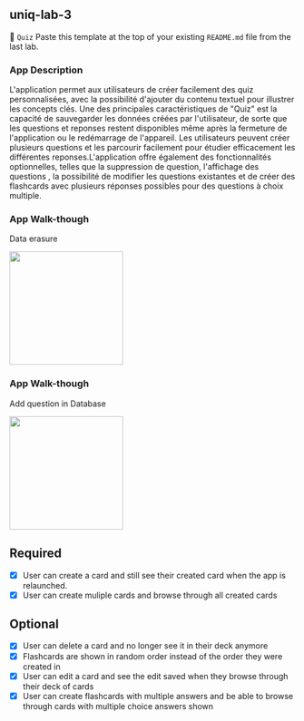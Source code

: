 ## uniq-lab-3
📝 `Quiz` Paste this template at the top of your existing `README.md` file from the last lab.

### App Description
L'application permet aux utilisateurs de créer facilement des quiz personnalisées, avec la possibilité d'ajouter du contenu textuel pour illustrer les concepts clés. Une des principales caractéristiques de "Quiz" est la capacité de sauvegarder les données créées par l'utilisateur, de sorte que les questions et reponses restent disponibles même après la fermeture de l'application ou le redémarrage de l'appareil. Les utilisateurs peuvent créer plusieurs questions et les parcourir facilement pour étudier efficacement les différentes reponses.L'application offre également des fonctionnalités optionnelles, telles que la suppression de question, l'affichage des questions , la possibilité de modifier les questions existantes et de créer des flashcards avec plusieurs réponses possibles pour des questions à choix multiple.

### App Walk-though
Data erasure

<img src="https://ephmedia.giphy.com/754f3ab7-2401-49a9-8e3e-e5b06ebecae3.gif" width=200><br>

### App Walk-though
Add question in Database

<img src="https://github.com/noelRockson/uniq-lab-3/blob/44e31ab51346e08e9940e0e37f75f08f161694f1/screen-20230419-143304~3.mp4" width=200><br>

## Required
- [X] User can create a card and still see their created card when the app is relaunched.
- [X] User can create muliple cards and browse through all created cards

## Optional
- [X] User can delete a card and no longer see it in their deck anymore
- [X] Flashcards are shown in random order instead of the order they were created in
- [X] User can edit a card and see the edit saved when they browse through their deck of cards
- [X] User can create flashcards with multiple answers and be able to browse through cards with multiple choice answers shown
